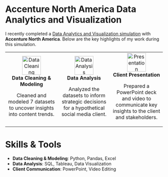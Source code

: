 # Accenture North America Data Analytics and Visualization

I recently completed a [Data Analytics and Visualization simulation](https://www.theforage.com/) with **Accenture North America**. Below are the key highlights of my work during this simulation.

<div align="center">

<table>
  <tr>
    <td align="center" width="30%">
      <img src="https://cdn-icons-png.flaticon.com/512/2883/2883821.png" width="60" height="60" alt="Data Cleaning"/>
      <br/><strong>Data Cleaning & Modeling</strong>
      <p>Cleaned and modeled 7 datasets to uncover insights into content trends.</p>
    </td>
    <td align="center" width="30%">
      <img src="https://cdn-icons-png.flaticon.com/512/1484/1484907.png" width="60" height="60" alt="Data Analysis"/>
      <br/><strong>Data Analysis</strong>
      <p>Analyzed the datasets to inform strategic decisions for a hypothetical social media client.</p>
    </td>
    <td align="center" width="30%">
      <img src="https://cdn-icons-png.flaticon.com/512/2343/2343652.png" width="60" height="60" alt="Presentation"/>
      <br/><strong>Client Presentation</strong>
      <p>Prepared a PowerPoint deck and video to communicate key insights to the client and stakeholders.</p>
    </td>
  </tr>
</table>

</div>

# Skills & Tools

- **Data Cleaning & Modeling**: Python, Pandas, Excel
- **Data Analysis**: SQL, Tableau, Data Visualization
- **Client Communication**: PowerPoint, Video Editing


